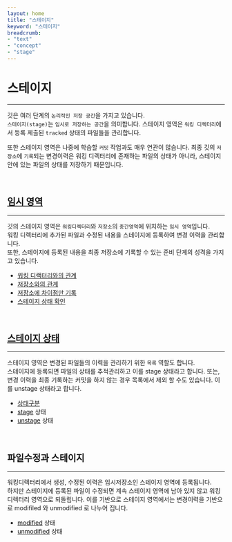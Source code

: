 ```yaml
---
layout: home
title: "스테이지"
keyword: "스테이지"
breadcrumb:
- "text"
- "concept"
- "stage"
---
```


# 스테이지
---
깃은 여러 단계의 `논리적인 저장 공간`을 가지고 있습니다.  
`스테이지(stage)`는 `임시로 저장하는 공간`을 의미합니다. 스테이지 영역은 `워킹 디렉터리`에서 등록 제출된 `tracked` 상태의 파일들을 관리합니다.  

또한 스테이지 영역은 나중에 학습할 `커밋` 작업과도 매우 연관이 많습니다. 
최종 깃의 `저장소`에 `기록`되는 변경이력은 워킹 디렉터리에 존재하는 파일의 상태가 아니라, 스테이지 안에 있는 파일의 상태를 저장하기 때문입니다.    

<br>

## [임시 영역](stage)
---
깃의 스테이지 영역은 `워킹디렉터리`와 `저장소`의 `중간영역`에 위치하는 `임시 영역`입니다.  
워킹 디렉터리에 추가된 파일과 수정된 내용을 스테이지에 등록하여 변경 이력을 관리합니다.  
또한, 스테이지에 등록된 내용을 최종 저장소에 기록할 수 있는 준비 단계의 성격을 가지고 있습니다.  

* [워킹 디랙터리와의 관계](stage)
* [저장소와의 관계](stage)
* [저장소에 차이점만 기록](stage)
* [스테이지 상태 확인](stage)

<br>

## [스테이지 상태](unstage)
---
스테이지 영역은 변경된 파일들의 이력을 관리하기 위한 `목록` 역할도 합니다.  
스테이지에 등록되면 파일의 상태를 추적관리하고 이를 stage 상태라고 합니다. 
또는, 변경 이력을 최종 기록하는 커밋을 하지 않는 경우 목록에서 제외 할 수도 있습니다. 이를 unstage 상태라고 합니다.  

* [상태구분](unstage)
* [stage](unstage) 상태
* [unstage](unstage) 상태

<br>

## 파일수정과 스테이지
---
워킹디렉터리에서 생성, 수정된 이력은 임시저장소인 스테이지 영역에 등록됩니다.  
하지만 스테이지에 등록된 파일이 수정되면 계속 스테이지 영역에 남아 있지 않고 워킹디렉터리 영역으로 되돌립니다. 
이를 기반으로 스테이지 영역에서는 변경이력을 기반으로 modifiled 와 unmodified 로 나누어 집니다.  

* [modified](modified) 상태
* [unmodified](modified) 상태

<br>
